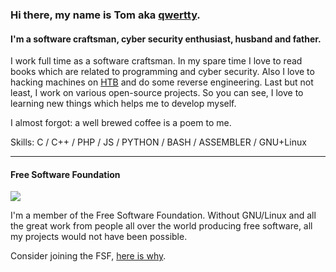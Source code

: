 ### Hi there, my name is Tom aka [qwertty](https://www.hackthebox.eu/profile/432703).
#### I'm a software craftsman, cyber security enthusiast, husband and father.
I work full time as a software craftsman. In my spare time I love to read books which are related to programming and cyber security. Also I love to hacking machines on [HTB](https://www.hackthebox.eu) and do some reverse engineering. Last but not least, I work on various open-source projects. So you can see, I love to learning new things which helps me to develop myself. 

I almost forgot: a well brewed coffee is a poem to me.

Skills: C / C++ / PHP / JS / PYTHON / BASH / ASSEMBLER / GNU+Linux 

----

#### Free Software Foundation

<img src="https://static.fsf.org/nosvn/associate/crm/5002414.png" />

I'm a member of the Free Software Foundation. Without GNU/Linux and all the great work from people all over the world producing free software, all my projects would not have been possible.

Consider joining the FSF, [here is why](https://my.fsf.org/join?referrer=5002414).
